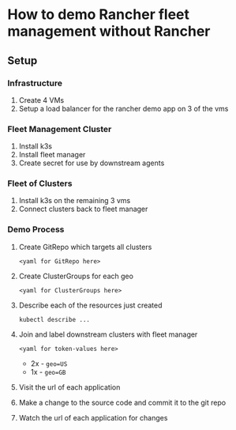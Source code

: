 # How to demo Rancher fleet management without Rancher

## Setup

### Infrastructure

1. Create 4 VMs
1. Setup a load balancer for the rancher demo app on 3 of the vms

### Fleet Management Cluster

1. Install k3s
1. Install fleet manager
1. Create secret for use by downstream agents

### Fleet of Clusters

1. Install k3s on the remaining 3 vms
1. Connect clusters back to fleet manager

### Demo Process

1. Create GitRepo which targets all clusters

    ```
    <yaml for GitRepo here>
    ```

1. Create ClusterGroups for each geo

    ```
    <yaml for ClusterGroups here>
    ```


1. Describe each of the resources just created

    ```
    kubectl describe ...
    ```

1. Join and label downstream clusters with fleet manager

    ```
    <yaml for token-values here>
    ```
    * 2x - `geo=US`
    * 1x - `geo=GB`

1. Visit the url of each application
1. Make a change to the source code and commit it to the git repo
1. Watch the url of each application for changes